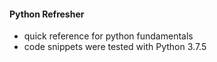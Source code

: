 #### Python Refresher

* quick reference for python fundamentals
* code snippets were tested with Python 3.7.5
